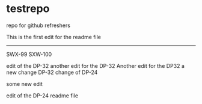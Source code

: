 # testrepo
repo for github refreshers


This is the first edit for the readme file

_______________________________________


SWX-99
SXW-100 



edit of the DP-32
another edit for the DP-32
Another edit for the DP32
a new change DP-32
change of DP-24

some new edit 

edit of the DP-24 readme file
